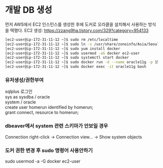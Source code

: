# 개발 DB 생성
먼저 AWS에서 EC2 인스턴스를 생성한 후에 도커로 오라클을 설치해서 사용하는 방식을 택했다.
EC2 생성: https://zzang9ha.tistory.com/329?category=954133

```sh
[ec2-user@ip-172-31-11-12 ~]$ sudo rm /etc/localtime
[ec2-user@ip-172-31-11-12 ~]$ sudo ln -s /usr/share/zoneinfo/Asia/Seoul /etc/localtime
[ec2-user@ip-172-31-11-12 ~]$ sudo yum install docker
[ec2-user@ip-172-31-11-12 ~]$ sudo usermod -aG docker ec2-user
[ec2-user@ip-172-31-11-12 ~]$ sudo systemctl start docker
[ec2-user@ip-172-31-11-12 ~]$ sudo docker run -d --name oracle11g -p 1521:1521 jaspeen/oracle-xe-11g
[ec2-user@ip-172-31-11-12 ~]$ sudo docker exec -it oracle11g bash
```
### 유저생성/권한부여 
sqlplus 로그인  
sys as sysdba / oracle    
system / oracle  
create user homerun identified by homerun;   
grant connect, resource to homerun;   

### dbeaver에서 system 관련 스키마가 안보일 경우  
Connection right-click -> Connection view... -> Show system objects

### 도커 권한 변경 후 sudo 명령어 사용안하기
sudo usermod -a -G docker ec2-user